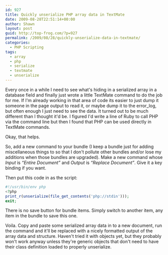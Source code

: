```yaml
---
id: 927
title: Quickly unserialize PHP array data in TextMate
date: 2009-08-28T22:51:14+00:00
author: Shawn
layout: post
guid: http://top-frog.com/?p=927
permalink: /2009/08/28/quickly-unserialize-data-in-textmate/
categories:
  - PHP Scripting
tags:
  - array
  - php
  - serialize
  - textmate
  - unserialize
---
```

Every once in a while I need to see what's hiding in a serialized array in a database field and finally just wrote a little TextMate command to do the job for me. If I'm already working in that area of code its easier to just dump it someone in the page output to read it, or maybe dump it to the error_log, but often enough I just need to see the data. It turned out to be much different than I thought it'd be. I figured I'd write a line of Ruby to call PHP via the command line but then I found that PHP can be used directly in TextMate commands.

<!--more-->

Okay, that helps.

So, add a new command to your bundle (I keep a bundle just for adding miscellaneous things to so that I don't pollute other bundles and/or lose my additions when those bundles are upgraded). Make a new command whose _Input_ is _&#8220;Entire Document&#8221;_ and _Output_ is _&#8220;Replace Document&#8221;_. Give it a key binding if you want.

Then put this code in as the script:

``` php
#!/usr/bin/env php
<?php
print_r(unserialize(file_get_contents('php://stdin')));
exit;
```

There is no save button for bundle items. Simply switch to another item, any item in the bundle to save this one.

Voila. Copy and paste some serialized array data in to a new document, run the command and it'll be replaced with a nicely formatted output of the array data and structure. Haven't tried it with objects yet, but they probably won't work anyway unless they're generic objects that don't need to have their class definition loaded to properly unserialize.